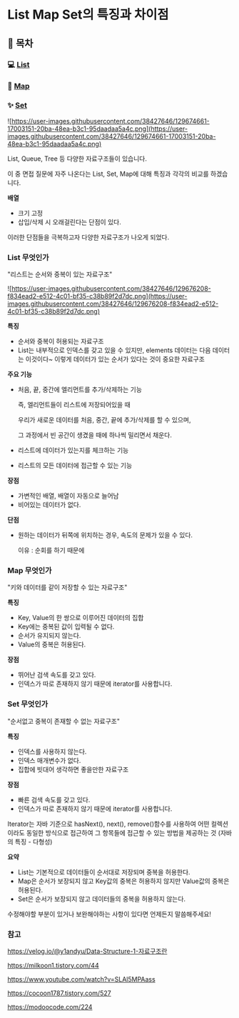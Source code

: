 # **List Map Set의 특징과 차이점**

## **📑 목차**

### **💻 [List](https://www.notion.so/7bcf78b1a08944a0864a9ffa03fa43b1)**

### **📌 [Map](https://www.notion.so/7bcf78b1a08944a0864a9ffa03fa43b1)**

### **✨ [Set](https://www.notion.so/7bcf78b1a08944a0864a9ffa03fa43b1)**

![https://user-images.githubusercontent.com/38427646/129674661-17003151-20ba-48ea-b3c1-95daadaa5a4c.png](https://user-images.githubusercontent.com/38427646/129674661-17003151-20ba-48ea-b3c1-95daadaa5a4c.png)

List, Queue, Tree 등 다양한 자료구조들이 있습니다.

이 중 면접 질문에 자주 나온다는 List, Set, Map에 대해 특징과 각각의 비교를 하겠습니다.

**배열**

- 크기 고정
- 삽입/삭제 시 오래걸린다는 단점이 있다.

이러한 단점들을 극복하고자 다양한 자료구조가 나오게 되었다.

### **List 무엇인가**

"리스트는 순서와 중복이 있는 자료구조"

![https://user-images.githubusercontent.com/38427646/129676208-f834ead2-e512-4c01-bf35-c38b89f2d7dc.png](https://user-images.githubusercontent.com/38427646/129676208-f834ead2-e512-4c01-bf35-c38b89f2d7dc.png)

**특징**

- 순서와 중복이 허용되는 자료구조
- List는 내부적으로 인덱스를 갖고 있을 수 있지만, elements 데이터는 다음 데이터는 이것이다~ 이렇게 데이터가 있는 순서가 있다는 것이 중요한 자료구조

**주요 기능**

- 처음, 끝, 중간에 엘리먼트를 추가/삭제하는 기능

  즉, 엘리먼트들이 리스트에 저장되어있을 때

  우리가 새로운 데이터를 처음, 중간, 끝에 추가/삭제를 할 수 있으며,

  그 과정에서 빈 공간이 생겼을 때에 하나씩 밀리면서 채운다.

- 리스트에 데이터가 있는지를 체크하는 기능

- 리스트의 모든 데이터에 접근할 수 있는 기능

**장점**

- 가변적인 배열, 배열이 자동으로 늘어남
- 비어있는 데이터가 없다.

**단점**

- 원하는 데이터가 뒤쪽에 위치하는 경우, 속도의 문제가 있을 수 있다.

  이유 : 순회를 하기 때문에

### **Map 무엇인가**

"키와 데이터를 같이 저장할 수 있는 자료구조"

**특징**

- Key, Value의 한 쌍으로 이루어진 데이터의 집합
- Key에는 중복된 값이 입력될 수 없다.
- 순서가 유지되지 않는다.
- Value의 중복은 허용된다.

**장점**

- 뛰어난 검색 속도를 갖고 있다.
- 인덱스가 따로 존재하지 않기 때문에 iterator를 사용합니다.

### **Set 무엇인가**

"순서없고 중복이 존재할 수 없는 자료구조"

**특징**

- 인덱스를 사용하지 않는다.
- 인덱스 매개변수가 없다.
- 집합에 빗대어 생각하면 좋을만한 자료구조

**장점**

- 빠른 검색 속도를 갖고 있다.
- 인덱스가 따로 존재하지 않기 때문에 iterator를 사용합니다.

Iterator는 자바 기준으로 hasNext(), next(), remove()함수를 사용하여 어떤 컬렉션이라도 동일한 방식으로 접근하여 그 항목들에 접근할 수 있는 방법을 제공하는 것 (자바의 특징 - 다형성)

**요약**

- List는 기본적으로 데이터들이 순서대로 저장되며 중복을 허용한다.
- Map은 순서가 보장되지 않고 Key값의 중복은 허용하지 않지만 Value값의 중복은 허용된다.
- Set은 순서가 보장되지 않고 데이터들의 중복을 허용하지 않는다.

수정해야할 부분이 있거나 보완해야하는 사항이 있다면 언제든지 말씀해주세요!

### **참고**

https://velog.io/@y1andyu/Data-Structure-1-자료구조란

https://milkoon1.tistory.com/44

https://www.youtube.com/watch?v=SLAl5MPAass

https://cocoon1787.tistory.com/527

https://modoocode.com/224